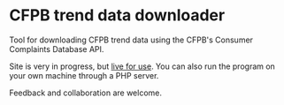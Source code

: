 # CFPB trend data downloader

Tool for downloading CFPB trend data using the CFPB's Consumer Complaints Database API.

Site is very in progress, but [live for use](http://gideonweissman.com/cfpb_data_downloader). You can also run the program on your own machine through a PHP server.

Feedback and collaboration are welcome.
